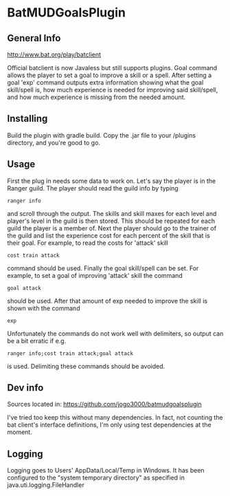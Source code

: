 # BatMUDGoalsPlugin

## General Info
http://www.bat.org/play/batclient

Official batclient is now Javaless but still supports plugins.  Goal
command allows the player to set a goal to improve a skill or a spell.
After setting a goal 'exp' command outputs extra information showing
what the goal skill/spell is, how much experience is needed for
improving said skill/spell, and how much experience is missing from
the needed amount.

## Installing

Build the plugin with gradle build. Copy the .jar file to your
/plugins directory, and you're good to go.

## Usage

First the plug in needs some data to work on. Let's say the player is
in the Ranger guild. The player should read the guild info by typing

```
ranger info
```

and scroll through the output. The skills and skill maxes for each
level and player's level in the guild is then stored. This should be
repeated for each guild the player is a member of. Next the player
should go to the trainer of the guild and list the experience cost for
each percent of the skill that is their goal. For example, to read the
costs for 'attack' skill

```
cost train attack
```

command should be used. Finally the goal skill/spell can be set. For
example, to set a goal of improving 'attack' skill the command

```
goal attack
```

should be used. After that amount of exp needed to improve the skill
is shown with the command

```
exp
```

Unfortunately the commands do not work well with delimiters, so output
can be a bit erratic if e.g.

```
ranger info;cost train attack;goal attack
```

is used. Delimiting these commands should be avoided.

## Dev info
Sources located in:
https://github.com/jogo3000/batmudgoalsplugin

I've tried too keep this without many dependencies. In fact, not
counting the bat client's interface definitions, I'm only using test
dependencies at the moment.

## Logging
Logging goes to Users' AppData/Local/Temp in Windows. It has been
configured to the "system temporary directory" as specified in
java.uti.logging.FileHandler
